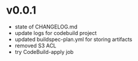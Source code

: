 # v0.0.1

* state of CHANGELOG.md
* update logs for codebuild project
* updated buildspec-plan.yml for storing artifacts
* removed S3 ACL
* try CodeBuild-apply job
